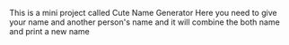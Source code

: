 This is a mini project called Cute Name Generator
Here you need to give your name and another person's name and it will combine the both name and print a new name
